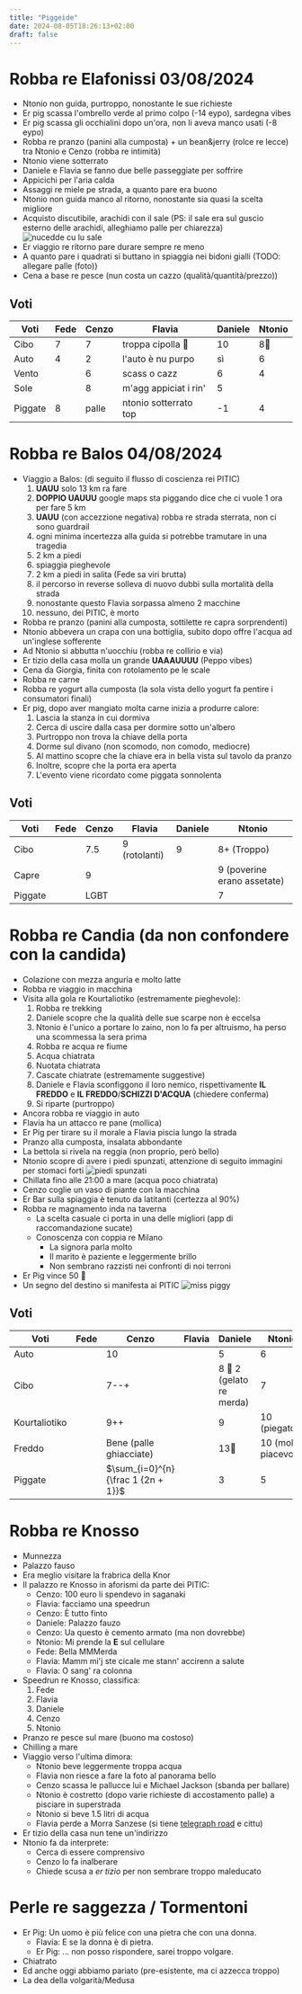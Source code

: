 ```yaml
---
title: "Piggeide"
date: 2024-08-05T18:26:13+02:00
draft: false
---
```


# Robba re Elafonissi 03/08/2024
- Ntonio non guida, purtroppo, nonostante le sue richieste
- Er pig scassa l'ombrello verde al primo colpo (-14 eypo), sardegna vibes
- Er pig scassa gli occhialini dopo un'ora, non li aveva manco usati (-8 eypo)
- Robba re pranzo (panini alla cumposta) + un bean&jerry (rolce re lecce) tra Ntonio e Cenzo (robba re intimità)
- Ntonio viene sotterrato
- Daniele e Flavia se fanno due belle passeggiate per soffrire
- Appicichi per l'aria calda
- Assaggi re miele pe strada, a quanto pare era buono
- Ntonio non guida manco al ritorno, nonostante sia quasi la scelta migliore
- Acquisto discutibile, arachidi con il sale (PS: il sale era sul guscio esterno delle arachidi, alleghiamo palle per chiarezza)
![nucedde cu lu sale](/images/nucedde.jpeg)
- Er viaggio re ritorno pare durare sempre re meno
- A quanto pare i quadrati si buttano in spiaggia nei bidoni gialli (TODO: allegare palle (foto))
- Cena a base re pesce (nun costa un cazzo (qualità/quantità/prezzo))
## Voti
 | Voti    | Fede | Cenzo | Flavia                | Daniele | Ntonio |
 |---------|------|-------|-----------------------|---------|--------|
 | Cibo    | 7    |  7     | troppa cipolla 🧅     | 10      | 8󱦒     |
 | Auto    | 4    |  2     | l'auto è nu purpo     | sì      | 6      |
 | Vento   |      |  6     | scass o cazz          | 6       | 4      |
 | Sole    |      |  8     | m'agg appiciat i rin' | 5       |        |
 | Piggate | 8    |  palle     | ntonio sotterrato top | -1      | 4      |

# Robba re Balos 04/08/2024
- Viaggio a Balos: (di seguito il flusso di coscienza rei PITIC)
  1. **UAUU** solo 13 km ra fare
  2. **DOPPIO UAUUU** google maps sta piggando dice che ci vuole 1 ora per fare 5 km
  3. **UAUU** (con accezzione negativa) robba re strada sterrata, non ci sono guardrail
  4. ogni minima incertezza alla guida si potrebbe tramutare in una tragedia
  5. 2 km a piedi
  6. spiaggia pieghevole
  7. 2 km a piedi in salita (Fede sa viri brutta)
  8. il percorso in reverse solleva di nuovo dubbi sulla mortalità della strada
  9. nonostante questo Flavia sorpassa almeno 2 macchine
  10. nessuno, dei PITIC, è morto
- Robba re pranzo (panini alla cumposta, sottilette re capra sorprendenti)
- Ntonio abbevera un crapa con una bottiglia, subito dopo offre l'acqua ad un'inglese sofferente
- Ad Ntonio si abbutta n'uocchiu (robba re collirio e via)
- Er tizio della casa molla un grande **UAAAUUUU** (Peppo vibes)
- Cena da Giorgia, finita con rotolamento pe le scale
- Robba re carne
- Robba re yogurt alla cumposta (la sola vista dello yogurt fa pentire i consumatori finali)
- Er pig, dopo aver mangiato molta carne inizia a produrre calore:
  1. Lascia la stanza in cui dormiva
  2. Cerca di uscire dalla casa per dormire sotto un'albero
  3. Purtroppo non trova la chiave della porta
  4. Dorme sul divano (non scomodo, non comodo, mediocre)
  5. Al mattino scopre che la chiave era in bella vista sul tavolo da pranzo
  6. Inoltre, scopre che la porta era aperta
  7. L'evento viene ricordato come piggata sonnolenta
## Voti
 | Voti    | Fede | Cenzo | Flavia        | Daniele | Ntonio                      |
 |---------|------|-------|---------------|---------|-----------------------------|
 | Cibo    |      | 7.5   | 9 (rotolanti) | 9       | 8+ (Troppo)                 |
 | Capre   |      | 9     |               |         | 9 (poverine erano assetate) |
 | Piggate |      | LGBT  |               |         | 7                           |

# Robba re Candia (da non confondere con la candida)
- Colazione con mezza anguria e molto latte
- Robba re viaggio in macchina 
- Visita alla gola re Kourtaliotiko (estremamente pieghevole):
  1. Robba re trekking
  2. Daniele scopre che la qualità delle sue scarpe non è eccelsa
  3. Ntonio è l'unico a portare lo zaino, non lo fa per altruismo, ha perso una scommessa la sera prima
  4. Robba re acqua re fiume
  5. Acqua chiatrata
  6. Nuotata chiatrata
  7. Cascate chiatrate (estremamente suggestive)
  8. Daniele e Flavia sconfiggono il loro nemico, rispettivamente **IL FREDDO** e **IL FREDDO**/**SCHIZZI D'ACQUA** (chiedere conferma)
  9. Si riparte (purtroppo)
- Ancora robba re viaggio in auto
- Flavia ha un attacco re pane (mollica)
- Er Pig per tirare su il morale a Flavia piscia lungo la strada 
- Pranzo alla cumposta, insalata abbondante
- La bettola si rivela na reggia (non proprio, però bello)
- Ntonio scopre di avere i piedi spunzati, attenzione di seguito immagini per stomaci forti
![piedi spunzati](/images/piedi_spunzati.jpeg)
- Chillata fino alle 21:00 a mare (acqua poco chiatrata)
- Cenzo coglie un vaso di piante con la macchina 
- Er Bar sulla spiaggia è tenuto da latitanti (certezza al 90%)
- Robba re magnamento inda na taverna
  - La scelta casuale ci porta in una delle migliori (app di raccomandazione sucate)
  - Conoscenza con coppia re Milano
	- La signora parla molto
	- Il marito è paziente e leggermente brillo
	- Non sembrano razzisti nei confronti di noi terroni
- Er Pig vince 50 
- Un segno del destino si manifesta ai PITIC
![miss piggy](/images/segno_del_destino.jpeg)
## Voti
 | Voti          | Fede | Cenzo                               | Flavia | Daniele                 | Ntonio               |
 |---------------|------|-------------------------------------|--------|-------------------------|----------------------|
 | Auto          |      | 10                                  |        | 5                       | 6                    |
 | Cibo          |      | 7--+                                |        | 8  2 (gelato re merda) | 7                    |
 | Kourtaliotiko |      | 9++                                 |        | 9                       | 10 (piegato)         |
 | Freddo        |      | Bene (palle ghiacciate)             |        | 13󰔄                     | 10 (molto piacevole) |
 | Piggate       |      | $\sum_{i=0}^{n} {\frac 1 {2n + 1}}$ |        | 3                       | 5                    |

# Robba re Knosso
- Munnezza
- Palazzo fauso
- Era meglio visitare la frabrica della Knor 
- Il palazzo re Knosso in aforismi da parte dei PITIC:
  - Cenzo: 100 euro li spendevo in saganaki
  - Flavia: facciamo una speedrun 
  - Cenzo: È tutto finto
  - Daniele: Palazzo fauzo
  - Cenzo: Ua questo è cemento armato (ma non dovrebbe)
  - Ntonio: Mi prende la **E** sul cellulare
  - Fede: Bella MMMerda
  - Flavia: Mamm mi'j ste cicale me stann' accirenn a salute
  - Flavia: O sang' ra colonna
- Speedrun re Knosso, classifica:
  1. Fede
  2. Flavia
  3. Daniele
  4. Cenzo
  5. Ntonio
- Pranzo re pesce sul mare (buono ma costoso)
- Chilling a mare
- Viaggio verso l'ultima dimora:
  - Ntonio beve leggermente troppa acqua
  - Flavia non riesce a fare la foto al panorama bello
  - Cenzo scassa le pallucce lui e Michael Jackson (sbanda per ballare)
  - Ntonio è costretto (dopo varie richieste di accostamento palle) a pisciare in superstrada 
  - Ntonio si beve 1.5 litri di acqua
  - Flavia perde a Morra Sanzese (si tiene [telegraph road](https://open.spotify.com/track/0Bg100ruK1ZD7H96rNo6fR?si=79026d017ab3420d) e cittu)
- Er tizio della casa nun tene un'indirizzo
- Ntonio fa da interprete:
  - Cerca di essere comprensivo
  - Cenzo lo fa inalberare 
  - Chiede scusa a *er tizio* per non sembrare troppo maleducato

# Perle re saggezza / Tormentoni
- Er Pig: Un uomo è più felice con una pietra che con una donna.
  - Flavia: E se la donna è di pietra.
  - Er Pig: ... non posso rispondere, sarei troppo volgare.
- Chiatrato
- Ed anche oggi abbiamo pariato (pre-esistente, ma ci azzecca troppo)
- La dea della volgarità/Medusa

